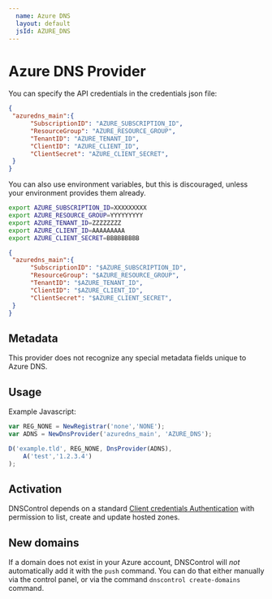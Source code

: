 ```yaml
---
  name: Azure DNS
  layout: default
  jsId: AZURE_DNS
---
```


# Azure DNS Provider

You can specify the API credentials in the credentials json file:

```json
{
 "azuredns_main":{
      "SubscriptionID": "AZURE_SUBSCRIPTION_ID",
      "ResourceGroup": "AZURE_RESOURCE_GROUP",
      "TenantID": "AZURE_TENANT_ID",
      "ClientID": "AZURE_CLIENT_ID",
      "ClientSecret": "AZURE_CLIENT_SECRET",
 }
}
```

You can also use environment variables, but this is discouraged, unless your environment provides them already.

```bash
export AZURE_SUBSCRIPTION_ID=XXXXXXXXX
export AZURE_RESOURCE_GROUP=YYYYYYYYY
export AZURE_TENANT_ID=ZZZZZZZZ
export AZURE_CLIENT_ID=AAAAAAAAA
export AZURE_CLIENT_SECRET=BBBBBBBBB
```

```json
{
 "azuredns_main":{
      "SubscriptionID": "$AZURE_SUBSCRIPTION_ID",
      "ResourceGroup": "$AZURE_RESOURCE_GROUP",
      "TenantID": "$AZURE_TENANT_ID",
      "ClientID": "$AZURE_CLIENT_ID",
      "ClientSecret": "$AZURE_CLIENT_SECRET",
 }
}
```

## Metadata
This provider does not recognize any special metadata fields unique to Azure DNS.

## Usage
Example Javascript:

```js
var REG_NONE = NewRegistrar('none','NONE');
var ADNS = NewDnsProvider('azuredns_main', 'AZURE_DNS');

D('example.tld', REG_NONE, DnsProvider(ADNS),
    A('test','1.2.3.4')
);
```

## Activation
DNSControl depends on a standard [Client credentials Authentication](https://docs.microsoft.com/en-us/cli/azure/create-an-azure-service-principal-azure-cli?view=azure-cli-latest) with permission to list, create and update hosted zones.

## New domains
If a domain does not exist in your Azure account, DNSControl will *not* automatically add it with the `push` command. You can do that either manually via the control panel, or via the command `dnscontrol create-domains` command.


